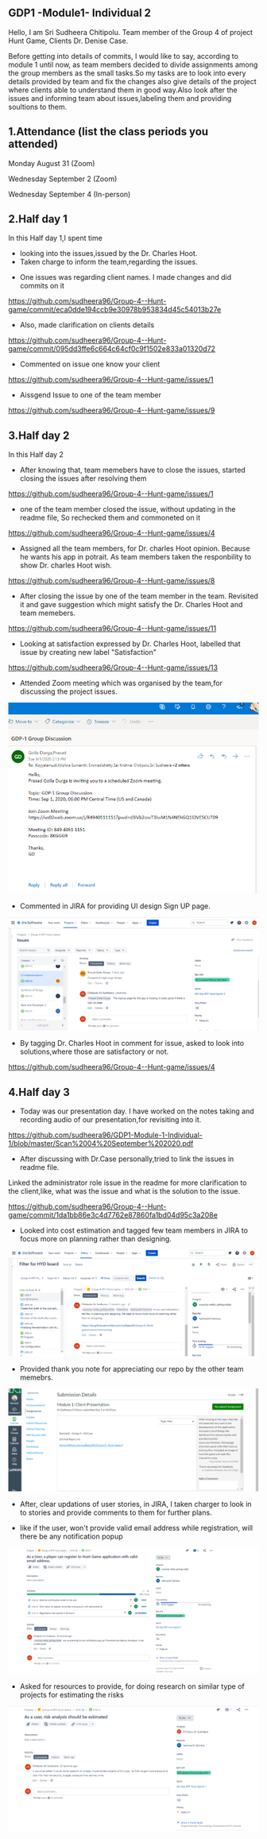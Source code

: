 ## GDP1 -Module1-  Individual 2
Hello, I am Sri Sudheera Chitipolu. Team member of the Group 4 of project Hunt Game, Clients Dr. Denise Case.

Before getting into details of commits, I would like to say, according to module 1 until now, as team members decided to divide assignments among the group members as the small tasks.So my tasks are to look into every details provided by team and fix the changes also give details of the project where clients able to understand them in good way.Also look after the issues and informing team about issues,labeling them and providing soultions to them. 

## 1.Attendance (list the class periods you attended)

Monday August 31 (Zoom)

Wednesday September 2 (Zoom)

Wednesday September 4 (In-person)

## 2.Half day 1

In this Half day 1,I spent time 

- looking into the issues,issued by the Dr. Charles Hoot.
- Taken charge to inform the team,regarding the issues.

* One issues was regarding client names. I made changes and did commits on it

https://github.com/sudheera96/Group-4--Hunt-game/commit/eca0dde194ccb9e30978b953834d45c54013b27e

* Also, made clarification on clients details

https://github.com/sudheera96/Group-4--Hunt-game/commit/095dd3ffe6c664c64cf0c9f1502e833a01320d72

* Commented on issue one know your client

https://github.com/sudheera96/Group-4--Hunt-game/issues/1

* Aissgend Issue to one of the team member

https://github.com/sudheera96/Group-4--Hunt-game/issues/9

## 3.Half day 2

In this Half day 2

* After knowing that, team memebers have to close the issues, started closing the issues after resolving them

https://github.com/sudheera96/Group-4--Hunt-game/issues/1

* one of the team member closed the issue, without updating in the readme file, So rechecked them and commoneted on it

https://github.com/sudheera96/Group-4--Hunt-game/issues/4

* Assigned all the team members, for Dr. charles Hoot opinion. Because he wants his app in potrait. As team members taken the responbility to show Dr. charles Hoot wish.

https://github.com/sudheera96/Group-4--Hunt-game/issues/8

* After closing the issue by  one of the team member in the team. Revisited it and gave suggestion which might satisfy the Dr. Charles Hoot and team memebers.

https://github.com/sudheera96/Group-4--Hunt-game/issues/11

* Looking at satisfaction expressed by Dr. Charles Hoot, labelled that issue by creating new label "Satisfaction"

https://github.com/sudheera96/Group-4--Hunt-game/issues/13

* Attended Zoom meeting which was organised by the team,for discussing the project issues.

![](https://raw.githubusercontent.com/sudheera96/GDP1-Module-1-Individual-1/master/Screenshot%20(122).png)

* Commented in JIRA for providing UI design Sign UP page.

![](https://raw.githubusercontent.com/sudheera96/GDP1-Module-1-Individual-1/master/Screenshot%20(121).png)

* By tagging Dr. Charles Hoot in comment for issue, asked to look into solutions,where those are satisfactory or not.

https://github.com/sudheera96/Group-4--Hunt-game/issues/4

## 4.Half day 3

* Today was our presentation day. I have worked on the notes taking and recording audio of our presentation,for revisiting into it.

https://github.com/sudheera96/GDP1-Module-1-Individual-1/blob/master/Scan%2004%20September%202020.pdf

* After discussing with Dr.Case personally,tried to link the issues in readme file.
 
 Linked the administrator role issue in the readme for more clarification to the client,like, what was the issue and what is the solution to the issue.
 
 https://github.com/sudheera96/Group-4--Hunt-game/commit/1da1bb86e3c4d7762e87860fa1bd04d95c3a208e
 
 * Looked into cost estimation and tagged few team members in JIRA to focus more on planning rather than designing. 
 
 ![](https://raw.githubusercontent.com/sudheera96/GDP1-Module-1-Individual-1/master/Screenshot%20(124).png)
 
 * Provided thank you note for appreciating our repo by the other team memebrs.
 
 ![](https://raw.githubusercontent.com/sudheera96/GDP1-Module-1-Individual-1/master/Screenshot%20(125).png)
 
 * After, clear updations of user stories, in JIRA, I taken charger to look in to stories and provide comments to them for further plans.
 
 - like if the user, won't provide valid email address while registration, will there be any notification popup
 
 ![](https://raw.githubusercontent.com/sudheera96/GDP1-Module-1-Individual-1/master/Screenshot%20(126).png)
 
 * Asked for resources to provide, for doing research on similar type of projects for estimating the risks
 
 ![](https://raw.githubusercontent.com/sudheera96/GDP1-Module-1-Individual-1/master/Screenshot%20(127).png)
